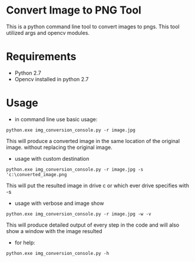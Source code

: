 # Convert Image to PNG Tool
This is a python command line tool to convert images to pngs. This tool utilized args and opencv modules.

# Requirements
 * Python 2.7
 * Opencv installed in python 2.7

# Usage
 * in command line use basic usage: 

`python.exe img_conversion_console.py -r image.jpg`

This will produce a converted image in the same location of the original image. without replacing the original image.

* usage with custom destination

`python.exe img_conversion_console.py -r image.jpg -s 'c:\converted_image.png`

This will put the resulted image in drive c or which ever drive specifies with -s

* usage with verbose and image show

`python.exe img_conversion_console.py -r image.jpg -w -v`

This will produce detailed output of every step in the code and will also show a window with the image resulted

* for help: 

`python.exe img_conversion_console.py -h`
